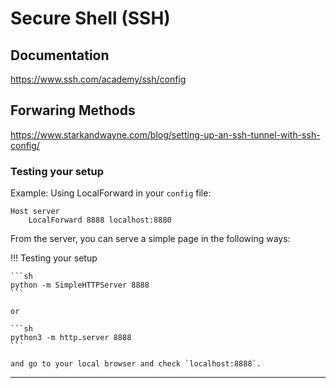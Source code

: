 # Secure Shell (SSH)

## Documentation

https://www.ssh.com/academy/ssh/config

## Forwaring Methods

https://www.starkandwayne.com/blog/setting-up-an-ssh-tunnel-with-ssh-config/

### Testing your setup

Example: Using LocalForward in your `config` file:

```sshconfig
Host server
    LocalForward 8888 localhost:8880
```

From the server, you can serve a simple page in the following ways:

!!! Testing your setup

    ```sh
    python -m SimpleHTTPServer 8888
    ```
    
    or
    
    ```sh
    python3 -m http.server 8888
    ```
    
    and go to your local browser and check `localhost:8888`.

---

